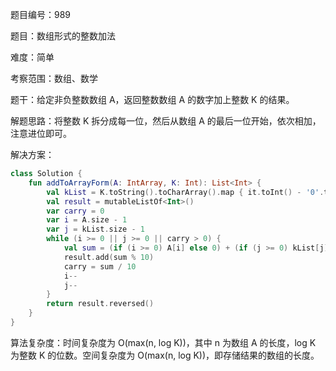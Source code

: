 题目编号：989

题目：数组形式的整数加法

难度：简单

考察范围：数组、数学

题干：给定非负整数数组 A，返回整数数组 A 的数字加上整数 K 的结果。

解题思路：将整数 K 拆分成每一位，然后从数组 A 的最后一位开始，依次相加，注意进位即可。

解决方案：

```kotlin
class Solution {
    fun addToArrayForm(A: IntArray, K: Int): List<Int> {
        val kList = K.toString().toCharArray().map { it.toInt() - '0'.toInt() }
        val result = mutableListOf<Int>()
        var carry = 0
        var i = A.size - 1
        var j = kList.size - 1
        while (i >= 0 || j >= 0 || carry > 0) {
            val sum = (if (i >= 0) A[i] else 0) + (if (j >= 0) kList[j] else 0) + carry
            result.add(sum % 10)
            carry = sum / 10
            i--
            j--
        }
        return result.reversed()
    }
}
```

算法复杂度：时间复杂度为 O(max(n, log K))，其中 n 为数组 A 的长度，log K 为整数 K 的位数。空间复杂度为 O(max(n, log K))，即存储结果的数组的长度。